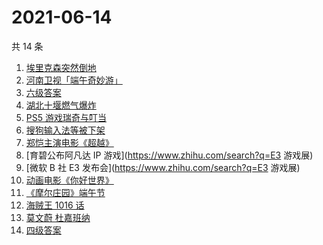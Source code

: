 # 2021-06-14

共 14 条

<!-- BEGIN -->
<!-- 最后更新时间 Mon Jun 14 2021 16:08:52 GMT+0800 (China Standard Time) -->

1. [埃里克森突然倒地](https://www.zhihu.com/search?q=埃里克森)
2. [河南卫视「端午奇妙游」](https://www.zhihu.com/search?q=端午奇妙游)
3. [六级答案](https://www.zhihu.com/search?q=六级答案)
4. [湖北十堰燃气爆炸](https://www.zhihu.com/search?q=十堰燃气爆炸)
5. [PS5 游戏瑞奇与叮当](https://www.zhihu.com/search?q=瑞奇与叮当)
6. [搜狗输入法等被下架](https://www.zhihu.com/search?q=输入法下架)
7. [郑恺主演电影《超越》](https://www.zhihu.com/search?q=郑恺)
8. [育碧公布阿凡达 IP 游戏](https://www.zhihu.com/search?q=E3 游戏展)
9. [微软 B 社 E3 发布会](https://www.zhihu.com/search?q=E3 游戏展)
10. [动画电影《你好世界》](https://www.zhihu.com/search?q=你好世界)
11. [《摩尔庄园》端午节](https://www.zhihu.com/search?q=摩尔庄园)
12. [海贼王 1016 话](https://www.zhihu.com/search?q=海贼王)
13. [莫文蔚 杜嘉班纳](https://www.zhihu.com/search?q=莫文蔚)
14. [四级答案](https://www.zhihu.com/search?q=四级答案)

<!-- END -->
